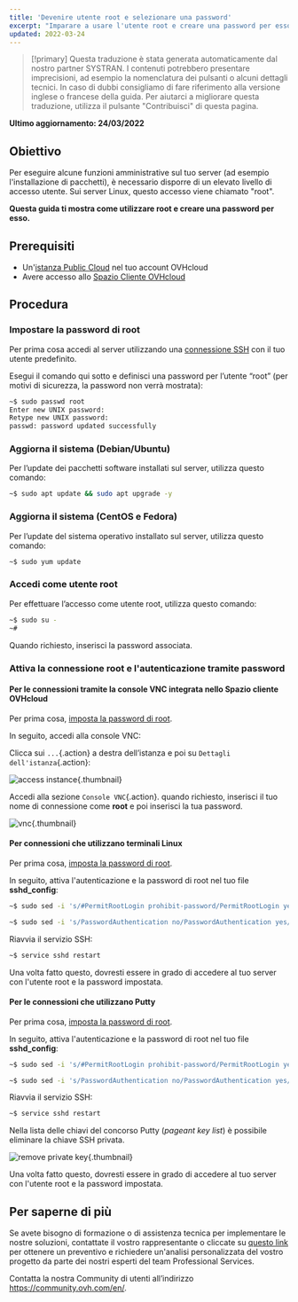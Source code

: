 ```yaml
---
title: 'Devenire utente root e selezionare una password'
excerpt: "Imparare a usare l'utente root e creare una password per esso"
updated: 2022-03-24
---
```


> [!primary]
> Questa traduzione è stata generata automaticamente dal nostro partner SYSTRAN. I contenuti potrebbero presentare imprecisioni, ad esempio la nomenclatura dei pulsanti o alcuni dettagli tecnici. In caso di dubbi consigliamo di fare riferimento alla versione inglese o francese della guida. Per aiutarci a migliorare questa traduzione, utilizza il pulsante "Contribuisci" di questa pagina.
>

**Ultimo aggiornamento: 24/03/2022**

## Obiettivo

Per eseguire alcune funzioni amministrative sul tuo server (ad esempio l'installazione di pacchetti), è necessario disporre di un elevato livello di accesso utente. Sui server Linux, questo accesso viene chiamato "root".

**Questa guida ti mostra come utilizzare root e creare una password per esso.**

## Prerequisiti

- Un'[istanza Public Cloud](/pages/platform/public-cloud/public-cloud-first-steps#step-3-crea-unistanza) nel tuo account OVHcloud
- Avere accesso allo [Spazio Cliente OVHcloud](https://www.ovh.com/auth/?action=gotomanager&from=https://www.ovh.it/&ovhSubsidiary=it)

## Procedura

### Impostare la password di root  <a name="settingtherootpassword"></a>

Per prima cosa accedi al server utilizzando una [connessione SSH](/pages/platform/public-cloud/public-cloud-first-steps#step-4-accedi-alla-tua-istanza) con il tuo utente predefinito.

Esegui il comando qui sotto e definisci una password per l’utente “root” (per motivi di sicurezza, la password non verrà mostrata):

```bash
~$ sudo passwd root
Enter new UNIX password:
Retype new UNIX password:
passwd: password updated successfully 
```

### Aggiorna il sistema (Debian/Ubuntu)

Per l’update dei pacchetti software installati sul server, utilizza questo comando:

```bash
~$ sudo apt update && sudo apt upgrade -y
```

### Aggiorna il sistema (CentOS e Fedora)

Per l’update del sistema operativo installato sul server, utilizza questo comando:

```bash
~$ sudo yum update
```

### Accedi come utente root

Per effettuare l’accesso come utente root, utilizza questo comando:

```bash
~$ sudo su -
~#
```

Quando richiesto, inserisci la password associata.


### Attiva la connessione root e l'autenticazione tramite password

#### Per le connessioni tramite la console VNC integrata nello Spazio cliente OVHcloud

Per prima cosa, [imposta la password di root](#settingtherootpassword).

In seguito, accedi alla console VNC:

Clicca sui `...`{.action} a destra dell’istanza e poi su `Dettagli dell'istanza`{.action}: 

![access instance](images/instancedetails.png){.thumbnail} 

Accedi alla sezione `Console VNC`{.action}. quando richiesto, inserisci il tuo nome di connessione come **root** e poi inserisci la tua password.

![vnc](images/vnc.png){.thumbnail} 

#### Per connessioni che utilizzano terminali Linux

Per prima cosa, [imposta la password di root](#settingtherootpassword).

In seguito, attiva l'autenticazione e la password di root nel tuo file **sshd_config**:

```bash
~$ sudo sed -i 's/#PermitRootLogin prohibit-password/PermitRootLogin yes/g' /etc/ssh/sshd_config

~$ sudo sed -i 's/PasswordAuthentication no/PasswordAuthentication yes/g' /etc/ssh/sshd_config
```

Riavvia il servizio SSH:

```bash
~$ service sshd restart
```

Una volta fatto questo, dovresti essere in grado di accedere al tuo server con l'utente root e la password impostata.

#### Per le connessioni che utilizzano Putty

Per prima cosa, [imposta la password di root](#settingtherootpassword).

In seguito, attiva l'autenticazione e la password di root nel tuo file **sshd_config**:

```bash
~$ sudo sed -i 's/#PermitRootLogin prohibit-password/PermitRootLogin yes/g' /etc/ssh/sshd_config

~$ sudo sed -i 's/PasswordAuthentication no/PasswordAuthentication yes/g' /etc/ssh/sshd_config
```

Riavvia il servizio SSH:

```bash
~$ service sshd restart
```

Nella lista delle chiavi del concorso Putty (*pageant key list*) è possibile eliminare la chiave SSH privata.

![remove private key](images/pageantkeylist.png){.thumbnail}

Una volta fatto questo, dovresti essere in grado di accedere al tuo server con l'utente root e la password impostata.

## Per saperne di più

Se avete bisogno di formazione o di assistenza tecnica per implementare le nostre soluzioni, contattate il vostro rappresentante o cliccate su [questo link](https://www.ovhcloud.com/it/professional-services/) per ottenere un preventivo e richiedere un'analisi personalizzata del vostro progetto da parte dei nostri esperti del team Professional Services.

Contatta la nostra Community di utenti all’indirizzo <https://community.ovh.com/en/>.